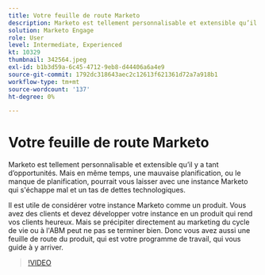 ```yaml
---
title: Votre feuille de route Marketo
description: Marketo est tellement personnalisable et extensible qu’il y a tant d’opportunités. Mais dans le même temps, une mauvaise planification, ou le manque de planification, pourrait vous laisser avec ... (Les descriptions doivent être comprises entre 60 et 160 caractères)
solution: Marketo Engage
role: User
level: Intermediate, Experienced
kt: 10329
thumbnail: 342564.jpeg
exl-id: b1b3d59a-6c45-4712-9eb8-d44406a6a4e9
source-git-commit: 1792dc318643aec2c12613f621361d72a7a918b1
workflow-type: tm+mt
source-wordcount: '137'
ht-degree: 0%

---
```


# Votre feuille de route Marketo

Marketo est tellement personnalisable et extensible qu’il y a tant d’opportunités. Mais en même temps, une mauvaise planification, ou le manque de planification, pourrait vous laisser avec une instance Marketo qui s&#39;échappe mal et un tas de dettes technologiques.

Il est utile de considérer votre instance Marketo comme un produit. Vous avez des clients et devez développer votre instance en un produit qui rend vos clients heureux. Mais se précipiter directement au marketing du cycle de vie ou à l&#39;ABM peut ne pas se terminer bien. Donc vous avez aussi une feuille de route du produit, qui est votre programme de travail, qui vous guide à y arriver.

>[!VIDEO](https://video.tv.adobe.com/v/342564/?quality=12&learn=on)
